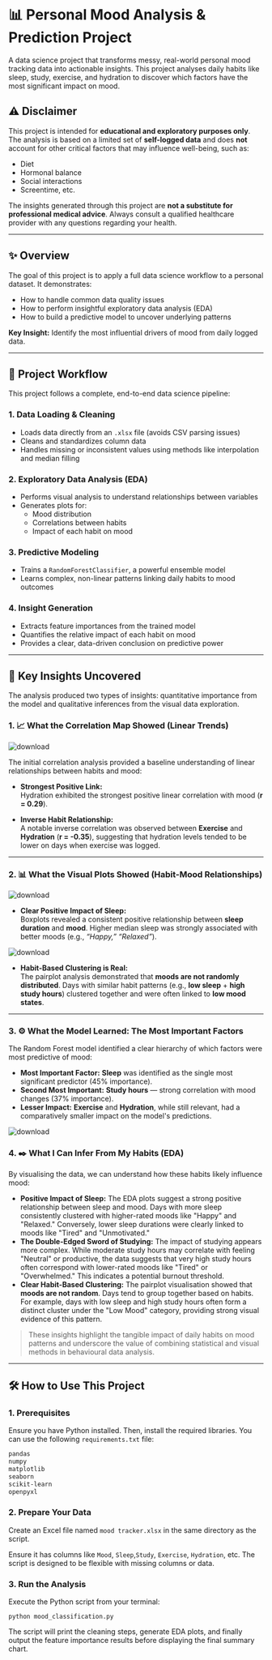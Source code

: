 # 📊 Personal Mood Analysis & Prediction Project

A data science project that transforms messy, real-world personal mood tracking data into actionable insights. This project analyses daily habits like sleep, study, exercise, and hydration to discover which factors have the most significant impact on mood.

## ⚠️ Disclaimer

This project is intended for **educational and exploratory purposes only**. The analysis is based on a limited set of **self-logged data** and does **not** account for other critical factors that may influence well-being, such as:

- Diet  
- Hormonal balance  
- Social interactions  
- Screentime, etc.  

The insights generated through this project are **not a substitute for professional medical advice**. Always consult a qualified healthcare provider with any questions regarding your health.

---

## ✨ Overview

The goal of this project is to apply a full data science workflow to a personal dataset. It demonstrates:

- How to handle common data quality issues
- How to perform insightful exploratory data analysis (EDA)
- How to build a predictive model to uncover underlying patterns

**Key Insight:** Identify the most influential drivers of mood from daily logged data.

---

## 🚀 Project Workflow

This project follows a complete, end-to-end data science pipeline:

### 1. Data Loading & Cleaning

- Loads data directly from an `.xlsx` file (avoids CSV parsing issues)
- Cleans and standardizes column data
- Handles missing or inconsistent values using methods like interpolation and median filling

### 2. Exploratory Data Analysis (EDA)

- Performs visual analysis to understand relationships between variables
- Generates plots for:
  - Mood distribution
  - Correlations between habits
  - Impact of each habit on mood

### 3. Predictive Modeling

- Trains a `RandomForestClassifier`, a powerful ensemble model
- Learns complex, non-linear patterns linking daily habits to mood outcomes

### 4. Insight Generation

- Extracts feature importances from the trained model
- Quantifies the relative impact of each habit on mood
- Provides a clear, data-driven conclusion on predictive power

---

## 🧠 Key Insights Uncovered

The analysis produced two types of insights: quantitative importance from the model and qualitative inferences from the visual data exploration.

### 1. 📈 What the Correlation Map Showed (Linear Trends)

![download](https://github.com/user-attachments/assets/3e206b73-6767-4cf7-b4bb-7d045f9749e6)

The initial correlation analysis provided a baseline understanding of linear relationships between habits and mood:

- **Strongest Positive Link:**  
  Hydration exhibited the strongest positive linear correlation with mood (**r = 0.29**).

- **Inverse Habit Relationship:**  
  A notable inverse correlation was observed between **Exercise** and **Hydration** (**r = -0.35**), suggesting that hydration levels tended to be lower on days when exercise was logged.

---

### 2. 📊 What the Visual Plots Showed (Habit-Mood Relationships)

![download](https://github.com/user-attachments/assets/ce9e5222-4641-46d3-a8d6-cb483f64cdc3)


- **Clear Positive Impact of Sleep:**  
  Boxplots revealed a consistent positive relationship between **sleep duration** and **mood**. Higher median sleep was strongly associated with better moods (e.g., _“Happy,” “Relaxed”_).
  
![download](https://github.com/user-attachments/assets/79aef47a-74e6-483e-804c-1b4684b76289)

- **Habit-Based Clustering is Real:**  
  The pairplot analysis demonstrated that **moods are not randomly distributed**. Days with similar habit patterns (e.g., **low sleep** + **high study hours**) clustered together and were often linked to **low mood states**.

---

### 3. ⚙️ What the Model Learned: The Most Important Factors

The Random Forest model identified a clear hierarchy of which factors were most predictive of mood:

- **Most Important Factor:** **Sleep** was identified as the single most significant predictor (45% importance).
- **Second Most Important:** **Study hours** — strong correlation with mood changes (37% importance).
- **Lesser Impact:** **Exercise** and **Hydration**, while still relevant, had a comparatively smaller impact on the model's predictions.

![download](https://github.com/user-attachments/assets/5a435a51-01b9-4e98-92a8-e76685ec9532)

### 4. ✒️ What I Can Infer From My Habits (EDA)

By visualising the data, we can understand how these habits likely influence mood:

- **Positive Impact of Sleep:** The EDA plots suggest a strong positive relationship between sleep and mood. Days with more sleep consistently clustered with higher-rated moods like "Happy" and "Relaxed." Conversely, lower sleep durations were clearly linked to moods like "Tired" and "Unmotivated."
- **The Double-Edged Sword of Studying:** The impact of studying appears more complex. While moderate study hours may correlate with feeling "Neutral" or productive, the data suggests that very high study hours often correspond with lower-rated moods like "Tired" or "Overwhelmed." This indicates a potential burnout threshold.
- **Clear Habit-Based Clustering:** The pairplot visualisation showed that **moods are not random**. Days tend to group together based on habits. For example, days with low sleep and high study hours often form a distinct cluster under the "Low Mood" category, providing strong visual evidence of this pattern.


> These insights highlight the tangible impact of daily habits on mood patterns and underscore the value of combining statistical and visual methods in behavioural data analysis.
---

## 🛠️ How to Use This Project

### 1. Prerequisites

Ensure you have Python installed. Then, install the required libraries. You can use the following `requirements.txt` file:

```txt
pandas
numpy
matplotlib
seaborn
scikit-learn
openpyxl
```
### 2. Prepare Your Data
Create an Excel file named ```mood tracker.xlsx``` in the same directory as the script.

Ensure it has columns like ```Mood```, ```Sleep```,```Study```, ```Exercise```, ```Hydration```, etc. The script is designed to be flexible with missing columns or data.

### 3. Run the Analysis
Execute the Python script from your terminal:

```python mood_classification.py```

The script will print the cleaning steps, generate EDA plots, and finally output the feature importance results before displaying the final summary chart.
